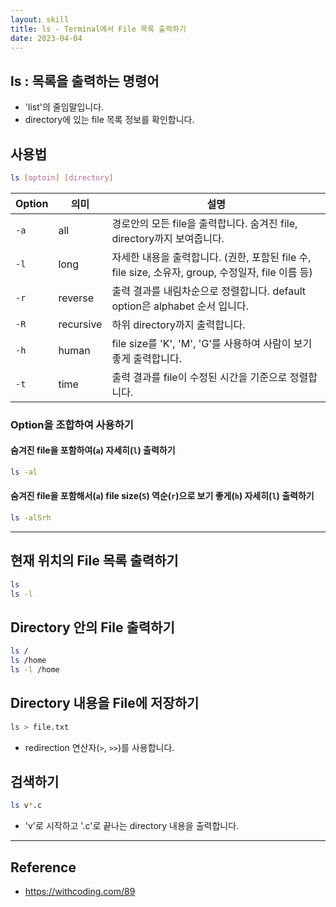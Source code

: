 ```yaml
---
layout: skill
title: ls - Terminal에서 File 목록 출력하기
date: 2023-04-04
---
```



## ls : 목록을 출력하는 명령어

- 'list'의 줄임말입니다.
- directory에 있는 file 목록 정보를 확인합니다.




## 사용법

```sh
ls [optoin] [directory]
```

| Option | 의미 | 설명 |
| --- | --- | --- |
| `-a` | all | 경로안의 모든 file을 출력합니다. 숨겨진 file, directory까지 보여줍니다. |
| `-l` | long | 자세한 내용을 출력합니다. (권한, 포함된 file 수, file size, 소유자, group, 수정일자, file 이름 등) |
| `-r` | reverse | 출력 결과를 내림차순으로 정렬합니다. default option은 alphabet 순서 입니다. |
| `-R` | recursive | 하위 directory까지 출력합니다. |
| `-h` | human | file size를 'K', 'M', 'G'를 사용하여 사람이 보기 좋게 출력합니다. |
| `-t` | time | 출력 결과를 file이 수정된 시간을 기준으로 정렬합니다. |


### Option을 조합하여 사용하기

#### 숨겨진 file을 포함하여(`a`) 자세히(`l`) 출력하기

```sh
ls -al
```

#### 숨겨진 file을 포함해서(`a`) file size(`S`) 역순(`r`)으로 보기 좋게(`h`) 자세히(`l`) 출력하기

```sh
ls -alSrh
```


---


## 현재 위치의 File 목록 출력하기

```sh
ls
ls -l
```


## Directory 안의 File 출력하기

```sh
ls /
ls /home
ls -l /home
```


## Directory 내용을 File에 저장하기

```sh
ls > file.txt
```
- redirection 연산자(`>`, `>>`)를 사용합니다.


## 검색하기

```sh
ls v*.c
```
- 'v'로 시작하고 '.c'로 끝나는 directory 내용을 출력합니다.


---


## Reference

- <https://withcoding.com/89>
